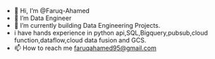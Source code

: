 - 👋 Hi, I’m @Faruq-Ahamed
- 👀 I’m Data Engineer 
- 🌱 I’m currently building Data Engineering Projects.
- i have hands experience in python api,SQL,Bigquery,pubsub,cloud function,dataflow,cloud data fusion and GCS.
- 📫 How to reach me faruqahamed95@gmail.com

<!---
Faruq-Ahamed/Faruq-Ahamed is a ✨ special ✨ repository because its `README.md` (this file) appears on your GitHub profile.
You can click the Preview link to take a look at your changes.
--->
